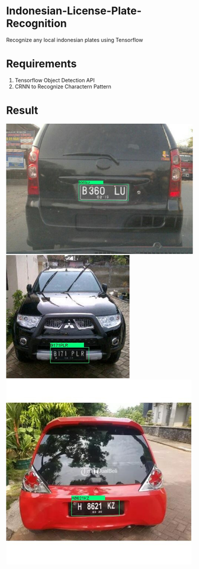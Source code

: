 # Indonesian-License-Plate-Recognition
Recognize any local indonesian plates using Tensorflow

# Requirements
1. Tensorflow Object Detection API
2. CRNN to Recognize Charactern Pattern

# Result

![alt text](https://github.com/muhk01/Indonesian-License-Plate-Recognition/blob/master/Inference/1.jpeg?raw=true)
![alt text](https://github.com/muhk01/Indonesian-License-Plate-Recognition/blob/master/Inference/2.jpeg?raw=true)
![alt text](https://github.com/muhk01/Indonesian-License-Plate-Recognition/blob/master/Inference/3.jpeg?raw=true)
